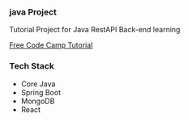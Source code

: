 ### java Project

Tutorial Project for Java RestAPI Back-end learning 

[ Free Code Camp Tutorial ]( https://www.youtube.com/watch?v=5PdEmeopJVQ&t=4612s )

### Tech Stack 

+ Core Java
+ Spring Boot
+ MongoDB
+ React
